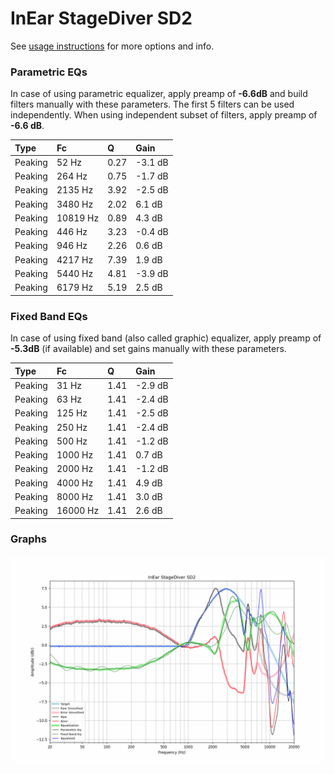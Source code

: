 # InEar StageDiver SD2
See [usage instructions](https://github.com/jaakkopasanen/AutoEq#usage) for more options and info.

### Parametric EQs
In case of using parametric equalizer, apply preamp of **-6.6dB** and build filters manually
with these parameters. The first 5 filters can be used independently.
When using independent subset of filters, apply preamp of **-6.6 dB**.

| Type    | Fc       |    Q | Gain    |
|:--------|:---------|:-----|:--------|
| Peaking | 52 Hz    | 0.27 | -3.1 dB |
| Peaking | 264 Hz   | 0.75 | -1.7 dB |
| Peaking | 2135 Hz  | 3.92 | -2.5 dB |
| Peaking | 3480 Hz  | 2.02 | 6.1 dB  |
| Peaking | 10819 Hz | 0.89 | 4.3 dB  |
| Peaking | 446 Hz   | 3.23 | -0.4 dB |
| Peaking | 946 Hz   | 2.26 | 0.6 dB  |
| Peaking | 4217 Hz  | 7.39 | 1.9 dB  |
| Peaking | 5440 Hz  | 4.81 | -3.9 dB |
| Peaking | 6179 Hz  | 5.19 | 2.5 dB  |

### Fixed Band EQs
In case of using fixed band (also called graphic) equalizer, apply preamp of **-5.3dB**
(if available) and set gains manually with these parameters.

| Type    | Fc       |    Q | Gain    |
|:--------|:---------|:-----|:--------|
| Peaking | 31 Hz    | 1.41 | -2.9 dB |
| Peaking | 63 Hz    | 1.41 | -2.4 dB |
| Peaking | 125 Hz   | 1.41 | -2.5 dB |
| Peaking | 250 Hz   | 1.41 | -2.4 dB |
| Peaking | 500 Hz   | 1.41 | -1.2 dB |
| Peaking | 1000 Hz  | 1.41 | 0.7 dB  |
| Peaking | 2000 Hz  | 1.41 | -1.2 dB |
| Peaking | 4000 Hz  | 1.41 | 4.9 dB  |
| Peaking | 8000 Hz  | 1.41 | 3.0 dB  |
| Peaking | 16000 Hz | 1.41 | 2.6 dB  |

### Graphs
![](./InEar%20StageDiver%20SD2.png)
